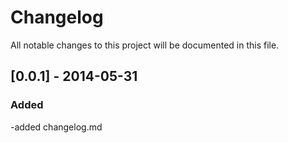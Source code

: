 # Changelog

All notable changes to this project will be documented in this file.



## [0.0.1] - 2014-05-31

### Added
-added changelog.md


